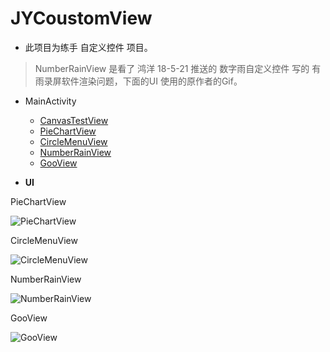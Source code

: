 # JYCoustomView

* 此项目为练手 自定义控件 项目。
> NumberRainView 是看了  鸿洋 18-5-21 推送的 数字雨自定义控件 写的  有雨录屏软件渲染问题，下面的UI 使用的原作者的Gif。

* MainActivity
    * [CanvasTestView](https://github.com/JiaYang627/JYCustomView/blob/master/app/src/main/java/com/jiayang/customview/customview/MyCanvasView.java)
    * [PieChartView](https://github.com/JiaYang627/JYCustomView/blob/master/app/src/main/java/com/jiayang/customview/customview/MyPieChartView.java)
    * [CircleMenuView](https://github.com/JiaYang627/JYCustomView/blob/master/app/src/main/java/com/jiayang/customview/customview/MyCircleMenuView.java)
    * [NumberRainView](https://github.com/JiaYang627/JYCustomView/blob/master/app/src/main/java/com/jiayang/customview/customview/MyNumbersRain.java)
    * [GooView](https://github.com/JiaYang627/JYCustomView/blob/master/app/src/main/java/com/jiayang/customview/customview/GooView.java)


* **UI**

PieChartView

![PieChartView](http://m.qpic.cn/psb?/V14YlNrL2eQEkW/z3veYgPiChzq28w*QFEjkUuxsslQzuQ6AMHHeMNLh8M!/b/dDEBAAAAAAAA&bo=EwKPAxMCjwMDByI!&rf=viewer_4)

CircleMenuView

![CircleMenuView](http://m.qpic.cn/psb?/V14YlNrL2eQEkW/7zX5y5fOfUCgsp8*maYD9FUAxh6Gg4SJXtgih3QXte0!/b/dFYBAAAAAAAA&bo=EQKIAxECiAMCV3M!&rf=viewer_4)

NumberRainView

![NumberRainView](https://github.com/skateboard1991/NumberRain/raw/master/show.gif)

GooView

![GooView](http://m.qpic.cn/psb?/V14YlNrL2eQEkW/449JnRFoGO*V2nAjAzN1OAy4Tzjm2gW4yIeisXa0xp8!/b/dEEBAAAAAAAA&bo=EQKIAxECiAMCJwM!&rf=viewer_4)
